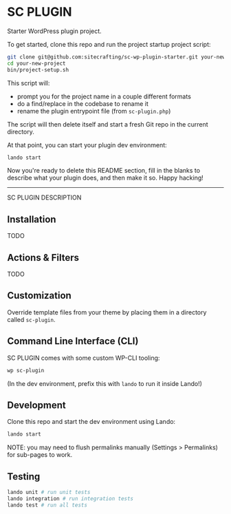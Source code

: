 # SC PLUGIN

Starter WordPress plugin project.

To get started, clone this repo and run the project startup project script:

```sh
git clone git@github.com:sitecrafting/sc-wp-plugin-starter.git your-new-project
cd your-new-project
bin/project-setup.sh
```

This script will:
* prompt you for the project name in a couple different formats
* do a find/replace in the codebase to rename it
* rename the plugin entrypoint file (from `sc-plugin.php`)

The script will then delete itself and start a fresh Git repo in the current directory.

At that point, you can start your plugin dev environment:

```sh
lando start
```

Now you're ready to delete this README section, fill in the blanks to describe what your plugin does, and then make it so. Happy hacking!

---

SC PLUGIN DESCRIPTION

## Installation

TODO

## Actions & Filters

TODO

## Customization

Override template files from your theme by placing them in a directory called `sc-plugin`.

## Command Line Interface (CLI)

SC PLUGIN comes with some custom WP-CLI tooling:

```sh
wp sc-plugin
```

(In the dev environment, prefix this with `lando` to run it inside Lando!)

## Development

Clone this repo and start the dev environment using Lando:

```sh
lando start
```

NOTE: you may need to flush permalinks manually (Settings > Permalinks) for sub-pages to work.

## Testing

```sh
lando unit # run unit tests
lando integration # run integration tests
lando test # run all tests
```
